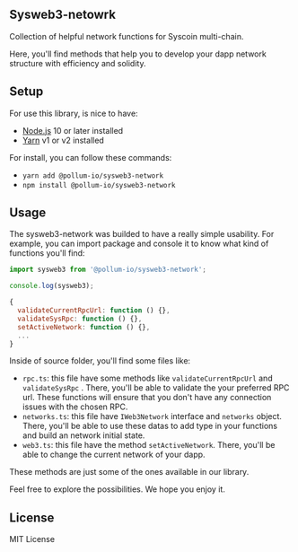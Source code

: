 ## Sysweb3-netowrk

Collection of helpful network functions for Syscoin multi-chain.

Here, you'll find methods that help you to develop your dapp network structure with efficiency and solidity.

## Setup

For use this library, is nice to have:

- [Node.js](https://nodejs.org) 10 or later installed
- [Yarn](https://yarnpkg.com) v1 or v2 installed

For install, you can follow these commands:

- `yarn add @pollum-io/sysweb3-network`
- `npm install @pollum-io/sysweb3-network`

## Usage

The sysweb3-network was builded to have a really simple usability. For example, you can import package and console it to know what kind of functions you'll find:

```js
import sysweb3 from '@pollum-io/sysweb3-network';

console.log(sysweb3);

{
  validateCurrentRpcUrl: function () {},
  validateSysRpc: function () {},
  setActiveNetwork: function () {},
  ...
}
```

Inside of source folder, you'll find some files like:

- `rpc.ts`: this file have some methods like `validateCurrentRpcUrl` and `validateSysRpc` . There, you'll be able to validate the your preferred RPC url. These functions will ensure that you don't have any connection issues with the chosen RPC.
- `networks.ts`: this file have `IWeb3Network` interface and `networks` object. There, you'll be able to use these datas to add type in your functions and build an network initial state.
- `web3.ts`: this file have the method `setActiveNetwork`. There, you'll be able to change the current network of your dapp.

These methods are just some of the ones available in our library.

Feel free to explore the possibilities. We hope you enjoy it.

## License

MIT License
